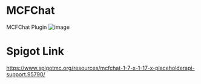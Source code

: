 # MCFChat
MCFChat Plugin
![image](https://user-images.githubusercontent.com/24411212/131230027-a1c99d27-a66d-49c5-b40b-f5191a70f28f.png)

# Spigot Link
https://www.spigotmc.org/resources/mcfchat-1-7-x-1-17-x-placeholderapi-support.95790/
